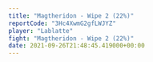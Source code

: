 ```yaml
---
title: "Magtheridon - Wipe 2 (22%)"
reportCode: "3Hc4XwmG2gfLWJYZ"
player: "Lablatte"
fight: "Magtheridon - Wipe 2 (22%)"
date: 2021-09-26T21:48:45.419000+00:00
---
```

